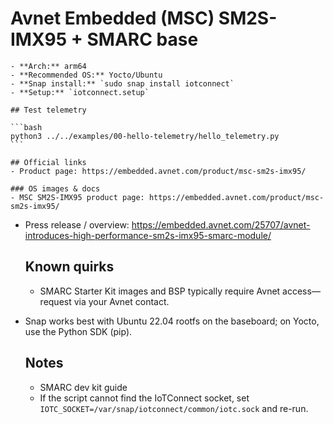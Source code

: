 # Avnet Embedded (MSC) SM2S-IMX95 + SMARC base

    - **Arch:** arm64
    - **Recommended OS:** Yocto/Ubuntu
    - **Snap install:** `sudo snap install iotconnect`
    - **Setup:** `iotconnect.setup`

    ## Test telemetry

    ```bash
    python3 ../../examples/00-hello-telemetry/hello_telemetry.py
    ```

    ## Official links
    - Product page: https://embedded.avnet.com/product/msc-sm2s-imx95/

    ### OS images & docs
    - MSC SM2S‑IMX95 product page: https://embedded.avnet.com/product/msc-sm2s-imx95/
- Press release / overview: https://embedded.avnet.com/25707/avnet-introduces-high-performance-sm2s-imx95-smarc-module/

    ## Known quirks
    - SMARC Starter Kit images and BSP typically require Avnet access—request via your Avnet contact.
- Snap works best with Ubuntu 22.04 rootfs on the baseboard; on Yocto, use the Python SDK (pip).

    ## Notes
    - SMARC dev kit guide
    - If the script cannot find the IoTConnect socket, set `IOTC_SOCKET=/var/snap/iotconnect/common/iotc.sock` and re-run.